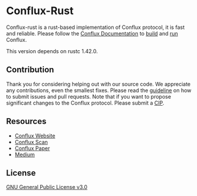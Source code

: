 # Conflux-Rust

Conflux-rust is a rust-based implementation of Conflux protocol, it is fast and reliable. Please follow the [Conflux Documentation](https://conflux-chain.github.io/conflux-doc/) to [build](https://conflux-chain.github.io/conflux-doc/install/) and [run](https://conflux-chain.github.io/conflux-doc/get_started/) Conflux.

This version depends on rustc 1.42.0.

## Contribution

Thank you for considering helping out with our source code. We appreciate any contributions, even the smallest fixes. Please read the [guideline](https://github.com/Conflux-Chain/conflux-rust/blob/master/CONTRIBUTING.md) on how to submit issues and pull requests. Note that if you want to propose significant changes to the Conflux protocol. Please submit a [CIP](https://github.com/Conflux-Chain/CIPs). 

## Resources

* [Conflux Website](https://www.conflux-chain.org/)
* [Conflux Scan](https://www.confluxscan.io/)
* [Conflux Paper](https://arxiv.org/abs/1805.03870)
* [Medium](https://medium.com/@ConfluxNetwork)

## License

[GNU General Public License v3.0](https://github.com/Conflux-Chain/conflux-rust/blob/master/LICENSE)
